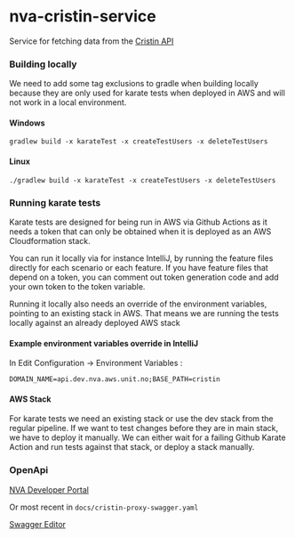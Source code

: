# nva-cristin-service

Service for fetching data from the [Cristin API](https://api.cristin.no/v2/doc/index.html)

### Building locally

We need to add some tag exclusions to gradle when building locally because they are only used for 
karate tests when deployed in AWS and will not work in a local environment.

#### Windows

```gradlew build -x karateTest -x createTestUsers -x deleteTestUsers```

#### Linux

```./gradlew build -x karateTest -x createTestUsers -x deleteTestUsers```

### Running karate tests

Karate tests are designed for being run in AWS via Github Actions as it needs a token that can
only be obtained when it is deployed as an AWS Cloudformation stack.

You can run it locally via for instance IntelliJ, by running the feature files directly for each 
scenario or each feature. If you have feature files that depend on a token, you can comment out 
token generation code and add your own token to the token variable.

Running it locally also needs an override of the environment variables, pointing to an existing
stack in AWS. That means we are running the tests locally against an already deployed AWS stack

#### Example environment variables override in IntelliJ

In Edit Configuration -> Environment Variables :

```DOMAIN_NAME=api.dev.nva.aws.unit.no;BASE_PATH=cristin```

#### AWS Stack

For karate tests we need an existing stack or use the dev stack from the regular pipeline.
If we want to test changes before they are in main stack, we have to deploy it manually.
We can either wait for a failing Github Karate Action and run tests against that stack, 
or deploy a stack manually.

### OpenApi

[NVA Developer Portal](https://portal.dev.nva.aws.unit.no/)

Or most recent in ```docs/cristin-proxy-swagger.yaml```

[Swagger Editor](https://editor.swagger.io/)